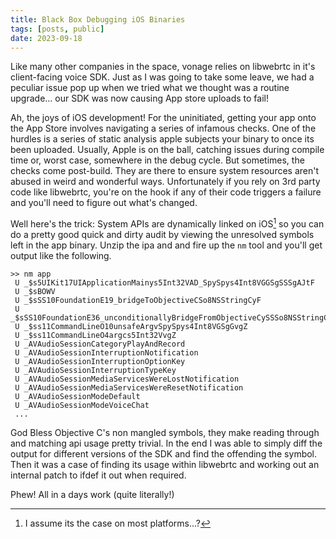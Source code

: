 ```yaml
---
title: Black Box Debugging iOS Binaries
tags: [posts, public]
date: 2023-09-18
---
```

Like many other companies in the space, vonage relies on libwebrtc in it's client-facing voice SDK. Just as I was going to take some leave, we had a peculiar issue pop up when we tried what we thought was a routine upgrade... our SDK was now causing App store uploads to fail! 

Ah, the joys of iOS development! For the uninitiated, getting your app onto the App Store involves navigating a series of infamous checks. One of the hurdles is a series of static analysis apple subjects your binary to once its been uploaded. Usually, Apple is on the ball, catching issues during compile time or, worst case, somewhere in the debug cycle. But sometimes, the checks come post-build. They are there to ensure system resources aren't abused in weird and wonderful ways. Unfortunately if you rely on 3rd party code like libwebrtc, you're on the hook if any of their code triggers a failure and you'll need to figure out what's changed.

Well here's the trick: System APIs are dynamically linked on iOS[^1] so you can do a pretty good quick and dirty audit by viewing the unresolved symbols left in the app binary. Unzip the ipa and and fire up the `nm` tool and you'll get output like the following.

[^1]: I assume its the case on most platforms...?

```
>> nm app
 U _$s5UIKit17UIApplicationMainys5Int32VAD_SpySpys4Int8VGGSgSSSgAJtF
 U _$sBOWV
 U _$sSS10FoundationE19_bridgeToObjectiveCSo8NSStringCyF
 U _$sSS10FoundationE36_unconditionallyBridgeFromObjectiveCySSSo8NSStringCSgFZ
 U _$ss11CommandLineO10unsafeArgvSpySpys4Int8VGSgGvgZ
 U _$ss11CommandLineO4argcs5Int32VvgZ
 U _AVAudioSessionCategoryPlayAndRecord
 U _AVAudioSessionInterruptionNotification
 U _AVAudioSessionInterruptionOptionKey
 U _AVAudioSessionInterruptionTypeKey
 U _AVAudioSessionMediaServicesWereLostNotification
 U _AVAudioSessionMediaServicesWereResetNotification
 U _AVAudioSessionModeDefault
 U _AVAudioSessionModeVoiceChat
 ... 
```

God Bless Objective C's non mangled symbols, they make reading through and matching api usage pretty trivial. In the end I was able to simply diff the output for different versions of the SDK and find the offending the symbol. Then it was a case of finding its usage within libwebrtc and working out an internal patch to ifdef it out when required.

Phew! All in a days work (quite literally!)

